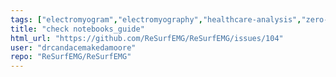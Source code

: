 ```yaml
---
tags: ["electromyogram","electromyography","healthcare-analysis","zero-code"]
title: "check notebooks_guide"
html_url: "https://github.com/ReSurfEMG/ReSurfEMG/issues/104"
user: "drcandacemakedamoore"
repo: "ReSurfEMG/ReSurfEMG"
---
```


